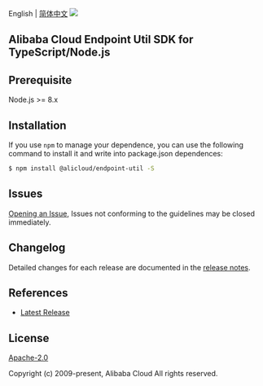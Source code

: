 English | [简体中文](README-CN.md)
![](https://aliyunsdk-pages.alicdn.com/icons/AlibabaCloud.svg)

## Alibaba Cloud Endpoint Util SDK for TypeScript/Node.js

## Prerequisite

Node.js >= 8.x

## Installation
If you use `npm` to manage your dependence, you can use the following command to install it and write into package.json dependences:

```sh
$ npm install @alicloud/endpoint-util -S
```

## Issues
[Opening an Issue](https://github.com/aliyun/endpoint-util/issues/new), Issues not conforming to the guidelines may be closed immediately.

## Changelog
Detailed changes for each release are documented in the [release notes](./ChangeLog.txt).

## References
* [Latest Release](https://github.com/aliyun/endpoint-util/tree/master/ts)

## License
[Apache-2.0](http://www.apache.org/licenses/LICENSE-2.0)

Copyright (c) 2009-present, Alibaba Cloud All rights reserved.